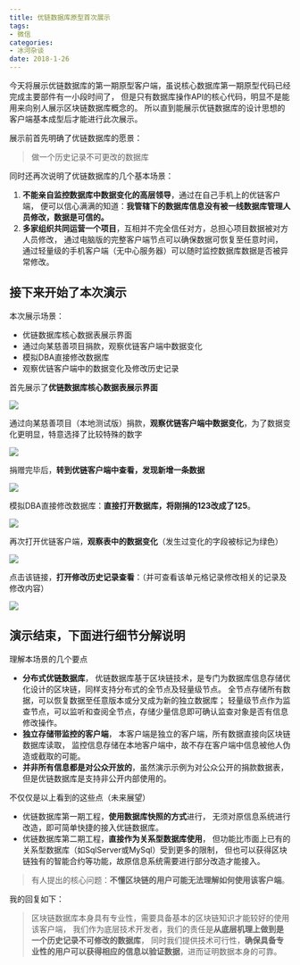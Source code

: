 ```yaml
---
title: 优链数据库原型首次展示
tags:
- 微信
categories:
- 冰河杂谈
date: 2018-1-26
---
```


今天将展示优链数据库的第一期原型客户端，虽说核心数据库第一期原型代码已经完成主要部件有一小段时间了，
但是只有数据库操作API的核心代码，明显不是能用来向别人展示区块链数据库概念的。
所以直到能展示优链数据库的设计思想的客户端基本成型后才能进行此次展示。
 
展示前首先明确了优链数据库的愿景：
> 做一个历史记录不可更改的数据库
 
同时还再次说明了优链数据库的几个基本场景：

1. **不能亲自监控数据库中数据变化的高层领导**，通过在自己手机上的优链客户端，
   便可以信心满满的知道：**我管辖下的数据库信息没有被一线数据库管理人员修改，数据是可信的。**
2. **多家组织共同运营一个项目**，互相并不完全信任对方，总担心项目数据被对方人员修改，
   通过电脑版的完整客户端节点可以确保数据可恢复至任意时间，
   通过轻量级的手机客户端（无中心服务器）可以随时监控数据库数据是否被异常修改。
 

## 接下来开始了本次演示
 
本次展示场景：

* 优链数据库核心数据表展示界面
* 通过向某慈善项目捐款，观察优链客户端中数据变化
* 模拟DBA直接修改数据库
* 观察优链客户端中的数据变化及修改历史记录
 

首先展示了**优链数据库核心数据表展示界面**

![](1.png)
 
通过向某慈善项目（本地测试版）捐款，**观察优链客户端中数据变化**，为了数据变化更明显，特意选择了比较特殊的数字
 
![](2.png)
 
捐赠完毕后，**转到优链客户端中查看，发现新增一条数据**
 
![](3.png)
 
模拟DBA直接修改数据库：**直接打开数据库，将刚捐的123改成了125**。
 
![](4.png)
 
再次打开优链客户端，**观察表中的数据变化**（发生过变化的字段被标记为绿色）
 
![](5.png)
 
点击该链接，**打开修改历史记录查看**：（并可查看该单元格记录修改相关的记录及修改内容）
 
![](6.png)
 
## 演示结束，下面进行细节分解说明

理解本场景的几个要点

* **分布式优链数据库**，
  优链数据库基于区块链技术，是专门为数据库信息存储优化设计的区块链，同样支持分布式的全节点及轻量级节点。
  全节点存储所有数据，可以恢复数据至任意版本或分叉成为新的独立数据库；
  轻量级节点作为监查节点，可以监听和查阅全节点，存储少量信息即可确认监查对象是否有信息修改操作。
* **独立存储带监控的客户端**，
  本客户端是独立的客户端，所有数据直接向区块链数据库读取，
  监控信息存储在本地客户端中，故不存在客户端中信息被他人伪造或截取的可能。
* **并非所有信息都是对公众开放的**，虽然演示示例为对公众公开的捐款数据表，但是优链数据库是支持非公开内部使用的。
 
不仅仅是以上看到的这些点（未来展望）

* 优链数据库第一期工程，**使用数据库快照的方式**进行，
  无须对原信息系统进行改造，即可简单快捷的接入优链数据库。
* 优链数据库第二期工程，**直接作为关系型数据库使用**，
  但功能比市面上已有的关系型数据库（如SqlServer或MySql）受到更多的限制，
  但也可以获得区块链独有的智能合约等功能，故原信息系统需要进行部分改造才能接入。
 
> 有人提出的核心问题：**不懂区块链的用户可能无法理解如何使用该客户端**。

我的回复如下：

> 区块链数据库本身具有专业性，需要具备基本的区块链知识才能较好的使用该客户端，
> 我们作为底层技术开发者，我们的责任是**从底层机理上做到是一个历史记录不可修改的数据库**，
> 同时我们提供技术可行性，**确保具备专业性的用户可以获得相应的信息以验证数据**，进而证明数据本身的可靠。
 
